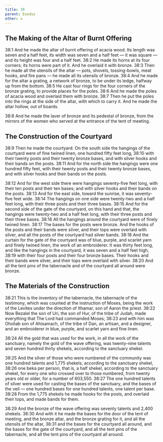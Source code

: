 ```yaml
---
title: 39
parent: Exodus
other: x
---
```


## The Making of the Altar of Burnt Offering

<a name="38:1">38:1</a> And he made the altar of burnt offering of acacia wood. Its length was seven and a half feet, its width was seven and a half feet  —  it was square  —  and its height was four and a half feet. <a name="38:2">38:2</a> He made its horns at its four corners; its horns were part of it. And he overlaid it with bronze. <a name="38:3">38:3</a> Then he made all the utensils of the altar  —  pots, shovels, tossing-bowls, meat hooks, and fire pans  —  he made all its utensils of bronze. <a name="38:4">38:4</a> And he made for the altar a grating, a network of bronze, to be under its ledge, halfway up from the bottom. <a name="38:5">38:5</a> He cast four rings for the four corners of the bronze grating, to provide places for the poles. <a name="38:6">38:6</a> And he made the poles of acacia wood and overlaid them with bronze. <a name="38:7">38:7</a> Then he put the poles into the rings at the side of the altar, with which to carry it. And he made the altar hollow, out of boards.

<a name="38:8">38:8</a> And he made the laver of bronze and its pedestal of bronze, from the mirrors of the women who served at the entrance of the tent of meeting.

## The Construction of the Courtyard

<a name="38:9">38:9</a> Then he made the courtyard. On the south side the hangings of the courtyard were of fine twined linen, one hundred fifty feet long, <a name="38:10">38:10</a> with their twenty posts and their twenty bronze bases, and with silver hooks and their bands on the posts. <a name="38:11">38:11</a> And for the north side the hangings were one hundred fifty feet, with their twenty posts and their twenty bronze bases, and with silver hooks and their bands on the posts.

<a name="38:12">38:12</a> And for the west side there were hangings seventy-five feet long, with their ten posts and their ten bases; and with silver hooks and their bands on the posts. <a name="38:13">38:13</a> And for the east side, toward the sunrise, it was seventy-five feet wide. <a name="38:14">38:14</a> The hangings on one side were twenty-two and a half feet long, with their three posts and their three bases. <a name="38:15">38:15</a> And for the second side of the gate of the courtyard, on this hand and that, the hangings were twenty-two and a half feet long, with their three posts and their three bases. <a name="38:16">38:16</a> All the hangings around the courtyard were of finely twined linen. <a name="38:17">38:17</a> The bases for the posts were bronze. And the hooks of the posts and their bands were silver, and their tops were overlaid with silver, and all the posts of the courtyard had silver bands. <a name="38:18">38:18</a> And the curtain for the gate of the courtyard was of blue, purple, and scarlet yarn and finely twined linen, the work of an embroiderer. It was thirty feet long, and like the hangings in the courtyard, it was seven and a half feet high, <a name="38:19">38:19</a> with their four posts and their four bronze bases. Their hooks and their bands were silver, and their tops were overlaid with silver. <a name="38:20">38:20</a> And all the tent pins of the tabernacle and of the courtyard all around were bronze.

## The Materials of the Construction

<a name="38:21">38:21</a> This is the inventory of the tabernacle, the tabernacle of the testimony, which was counted at the instruction of Moses, being the work of the Levites under the direction of Ithamar, son of Aaron the priest. <a name="38:22">38:22</a> Now Bezalel the son of Uri, the son of Hur, of the tribe of Judah, made everything that The Lord had commanded Moses; <a name="38:23">38:23</a> and with him was Oholiab son of Ahisamach, of the tribe of Dan, an artisan, and a designer, and an embroiderer in blue, purple, and scarlet yarn and fine linen.

<a name="38:24">38:24</a> All the gold that was used for the work, in all the work of the sanctuary, namely the gold of the wave offering, was twenty-nine talents and seven hundred thirty shekels, according to the sanctuary shekel.

<a name="38:25">38:25</a> And the silver of those who were numbered of the community was one hundred talents and 1,775 shekels, according to the sanctuary shekel, <a name="38:26">38:26</a> one beka per person, that is, a half shekel, according to the sanctuary shekel, for every one who crossed over to those numbered, from twenty years old or older, for a number of 603,550. <a name="38:27">38:27</a> The one hundred talents of silver were used for casting the bases of the sanctuary, and the bases of the veil  —  one hundred bases for one hundred talents, one talent per base. <a name="38:28">38:28</a> From the 1,775 shekels he made hooks for the posts, and overlaid their tops, and made bands for them.

<a name="38:29">38:29</a> And the bronze of the wave offering was seventy talents and 2,400 shekels. <a name="38:30">38:30</a> And with it he made the bases for the door of the tent of meeting, and the bronze altar, and the bronze grating for it, and all the utensils of the altar, <a name="38:31">38:31</a> and the bases for the courtyard all around, and the bases for the gate of the courtyard, and all the tent pins of the tabernacle, and all the tent pins of the courtyard all around.